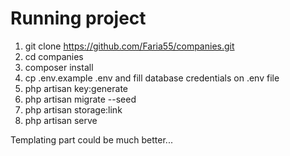 # Running project

1. git clone https://github.com/Faria55/companies.git
2. cd companies
3. composer install
4. cp .env.example .env and fill database credentials on .env file
5. php artisan key:generate
6. php artisan migrate --seed
7. php artisan storage:link
8. php artisan serve

Templating part could be much better...
